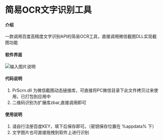 # 简易OCR文字识别工具

#### 介绍
一款调用百度高精度文字识别API的简易OCR工具，直接调用微信截图DLL实现截图功能

#### 软件界面
![输入图片说明](https://images.gitee.com/uploads/images/2021/0520/173505_a40a0c30_134575.png "简易OCR文字识别工具")

#### 代码说明
1.  PrScrn.dll 为微信截图动态链接库，可直接将PC微信目录下此文件拷贝过来使用，已打包到应用中
2.  二维码识别为扩展库zbar,直接调用即可

#### 使用说明
1.  请自行注册百度KEY，填下后保存即可。（密钥保存位置在 %appdata% 下）
2.  文字图片也可直接拖拽到软件上进行识别
